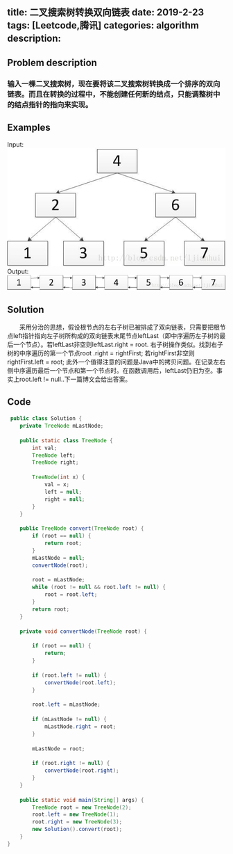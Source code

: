 title: 二叉搜索树转换双向链表
date: 2019-2-23
tags: [Leetcode,腾讯]
categories: algorithm
description: 　　
---
## Problem description
  ### 输入一棵二叉搜索树，现在要将该二叉搜索树转换成一个排序的双向链表。而且在转换的过程中，不能创建任何新的结点，只能调整树中的结点指针的指向来实现。
 ## Examples
Input: 
![enter description here](/images/AVL.jpg)
Output:
![enter description here](/images/B_T_D.jpg)
## Solution
　　采用分治的思想，假设根节点的左右子树已被排成了双向链表，只需要把根节点left指针指向左子树所构成的双向链表末尾节点leftLast（即中序遍历左子树的最后一个节点）。若leftLast非空则leftLast.right = root.
  右子树操作类似。找到右子树的中序遍历的第一个节点root .right = rightFirst; 若rightFirst非空则rightFirst.left = root; 
  此外一个值得注意的问题是Java中的拷贝问题。在记录左右侧中序遍历最后一个节点和第一个节点时。在函数调用后，leftLast仍旧为空。事实上root.left != null..下一篇博文会给出答案。

## Code

```java
 public class Solution {
    private TreeNode mLastNode;

    public static class TreeNode {
        int val;
        TreeNode left;
        TreeNode right;

        TreeNode(int x) {
            val = x;
            left = null;
            right = null;
        }
    }

    public TreeNode convert(TreeNode root) {
        if (root == null) {
            return root;
        }
        mLastNode = null;
        convertNode(root);

        root = mLastNode;
        while (root != null && root.left != null) {
            root = root.left;
        }
        return root;
    }

    private void convertNode(TreeNode root) {

        if (root == null) {
            return;
        }

        if (root.left != null) {
            convertNode(root.left);
        }

        root.left = mLastNode;

        if (mLastNode != null) {
            mLastNode.right = root;
        }

        mLastNode = root;

        if (root.right != null) {
            convertNode(root.right);
        }
    }

    public static void main(String[] args) {
        TreeNode root = new TreeNode(2);
        root.left = new TreeNode(1);
        root.right = new TreeNode(3);
        new Solution().convert(root);
    }
}
```